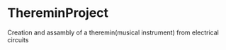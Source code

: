 # ThereminProject
Creation and assambly of a theremin(musical instrument) from electrical circuits 
